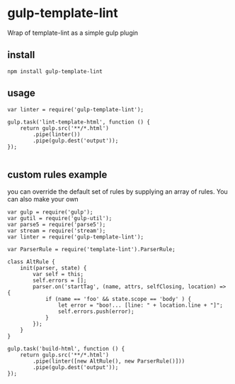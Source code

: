 # gulp-template-lint
Wrap of template-lint as a simple gulp plugin

## install
```
npm install gulp-template-lint
```

## usage

```
var linter = require('gulp-template-lint');

gulp.task('lint-template-html', function () {
    return gulp.src('**/*.html')
        .pipe(linter())
        .pipe(gulp.dest('output'));
});
 
```

## custom rules example

you can override the default set of rules by supplying an array of rules. You can also make your own

```
var gulp = require('gulp');
var gutil = require('gulp-util');
var parse5 = require('parse5');
var stream = require('stream');
var linter = require('gulp-template-lint');

var ParserRule = require('template-lint').ParserRule;

class AltRule {
    init(parser, state) {        
        var self = this;
        self.errors = [];
        parser.on('startTag', (name, attrs, selfClosing, location) => {
            if (name == 'foo' && state.scope == 'body' ) { 
                let error = "boo!... [line: " + location.line + "]";
                self.errors.push(error);                
            }
        });
    }
}

gulp.task('build-html', function () {
    return gulp.src('**/*.html')
        .pipe(linter([new AltRule(), new ParserRule()]))
        .pipe(gulp.dest('output'));
});